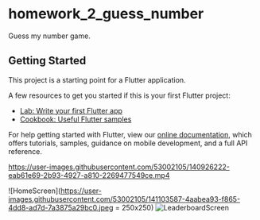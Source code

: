 # homework_2_guess_number

Guess my number game.

## Getting Started

This project is a starting point for a Flutter application.

A few resources to get you started if this is your first Flutter project:

- [Lab: Write your first Flutter app](https://flutter.dev/docs/get-started/codelab)
- [Cookbook: Useful Flutter samples](https://flutter.dev/docs/cookbook)

For help getting started with Flutter, view our
[online documentation](https://flutter.dev/docs), which offers tutorials,
samples, guidance on mobile development, and a full API reference.


https://user-images.githubusercontent.com/53002105/140926222-eab61e69-2b93-4927-a810-2269477549ce.mp4

![HomeScreen](https://user-images.githubusercontent.com/53002105/141103587-4aabea93-f865-4dd8-ad7d-7a3875a29bc0.jpeg = 250x250)
![LeaderboardScreen](https://user-images.githubusercontent.com/53002105/141103598-01d63141-272e-4708-b909-58349cba2fd7.jpeg)
